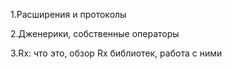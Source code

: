 1.Расширения и протоколы

2.Дженерики, собственные операторы

3.Rх: что это, обзор Rх библиотек, работа с ними
